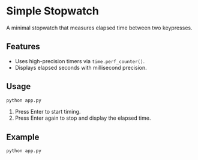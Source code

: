 # Simple Stopwatch

A minimal stopwatch that measures elapsed time between two keypresses.

## Features
- Uses high-precision timers via `time.perf_counter()`.
- Displays elapsed seconds with millisecond precision.

## Usage
```bash
python app.py
```
1. Press Enter to start timing.
2. Press Enter again to stop and display the elapsed time.

## Example
```bash
python app.py
```
